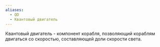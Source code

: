 ```yaml
---
aliases:
  - QD
  - Квантовый двигатель
---
```


Квантовый двигатель - компонент корабля, позволяющий кораблям двигаться со скоростью, составляющей доли скорости света. 